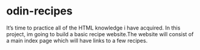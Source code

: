 # odin-recipes

It’s time to practice all of the HTML knowledge i have acquired. In this project, im   going to build a basic recipe website.The website will consist of a main index page which will have links to a few recipes.
